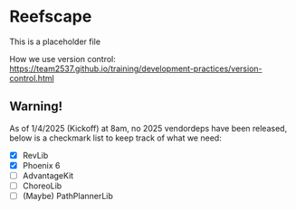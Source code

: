 # Reefscape

This is a placeholder file

How we use version control:
https://team2537.github.io/training/development-practices/version-control.html

## Warning!
As of 1/4/2025 (Kickoff) at 8am, no 2025 vendordeps have been released, below is a checkmark list to keep track of what we need:
- [x] RevLib
- [x] Phoenix 6
- [ ] AdvantageKit
- [ ] ChoreoLib
- [ ] (Maybe) PathPlannerLib
